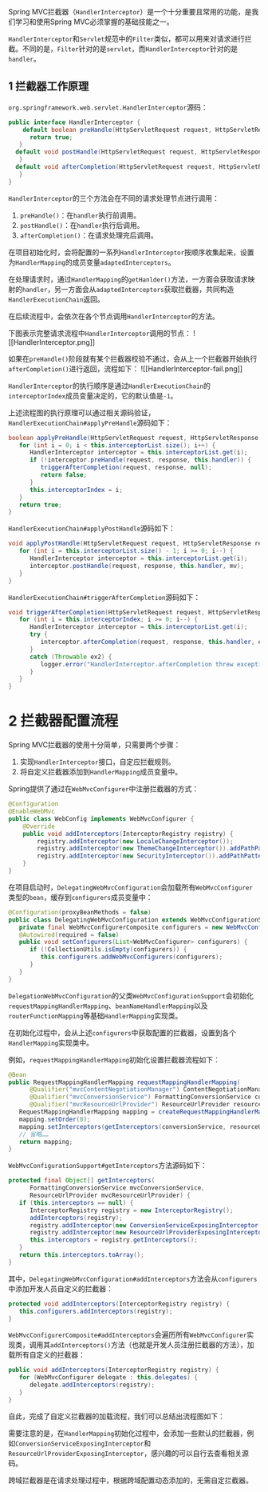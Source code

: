 Spring MVC拦截器（`HandlerInterceptor`）是一个十分重要且常用的功能，是我们学习和使用Spring MVC必须掌握的基础技能之一。

`HandlerInterceptor`和`Servlet`规范中的`Filter`类似，都可以用来对请求进行拦截。不同的是，`Filter`针对的是`servlet`，而`HandlerInterceptor`针对的是`handler`。

## 1 拦截器工作原理
`org.springframework.web.servlet.HandlerInterceptor`源码：
```java
public interface HandlerInterceptor {  
    default boolean preHandle(HttpServletRequest request, HttpServletResponse response, Object handler) throws Exception {  
      return true;  
   }
  default void postHandle(HttpServletRequest request, HttpServletResponse response, Object handler, @Nullable ModelAndView modelAndView) throws Exception {  
   }
  default void afterCompletion(HttpServletRequest request, HttpServletResponse response, Object handler, @Nullable Exception ex) throws Exception {  
   }
}
```

`HandlerInterceptor`的三个方法会在不同的请求处理节点进行调用：
1. `preHandle()`：在`handler`执行前调用。
2. `postHandle()`：在`handler`执行后调用。
3. `afterCompletion()`：在请求处理完后调用。

在项目初始化时，会将配置的一系列`HandlerInterceptor`按顺序收集起来，设置为`HandlerMapping`的成员变量`adaptedInterceptors`。

在处理请求时，通过`HandlerMapping`的`getHanlder()`方法，一方面会获取请求映射的`handler`，另一方面会从`adaptedInterceptors`获取拦截器，共同构造`HandlerExecutionChain`返回。

在后续流程中，会依次在各个节点调用`HandlerInterceptor`的方法。

下图表示完整请求流程中`HandlerInterceptor`调用的节点：
![[HandlerInterceptor.png]]

如果在`preHandle()`阶段就有某个拦截器校验不通过，会从上一个拦截器开始执行`afterCompletion()`进行返回，流程如下：
![[HandlerInterceptor-fail.png]]

`HandlerInterceptor`的执行顺序是通过`HandlerExecutionChain`的`interceptorIndex`成员变量决定的，它的默认值是`-1`。

上述流程图的执行原理可以通过相关源码验证，`HandlerExecutionChain#applyPreHandle`源码如下：
```java
boolean applyPreHandle(HttpServletRequest request, HttpServletResponse response) throws Exception {  
   for (int i = 0; i < this.interceptorList.size(); i++) {  
      HandlerInterceptor interceptor = this.interceptorList.get(i);  
      if (!interceptor.preHandle(request, response, this.handler)) {  
         triggerAfterCompletion(request, response, null);  
         return false;  
      }  
      this.interceptorIndex = i;  
   }  
   return true;  
}
```

`HandlerExecutionChain#applyPostHandle`源码如下：
```java
void applyPostHandle(HttpServletRequest request, HttpServletResponse response, @Nullable ModelAndView mv) throws Exception {  
   for (int i = this.interceptorList.size() - 1; i >= 0; i--) {  
      HandlerInterceptor interceptor = this.interceptorList.get(i);  
      interceptor.postHandle(request, response, this.handler, mv);  
   }  
}
```

`HandlerExecutionChain#triggerAfterCompletion`源码如下：
```java
void triggerAfterCompletion(HttpServletRequest request, HttpServletResponse response, @Nullable Exception ex) {  
   for (int i = this.interceptorIndex; i >= 0; i--) {  
      HandlerInterceptor interceptor = this.interceptorList.get(i);  
      try {  
         interceptor.afterCompletion(request, response, this.handler, ex);  
      }  
      catch (Throwable ex2) {  
         logger.error("HandlerInterceptor.afterCompletion threw exception", ex2);  
      }  
   }  
}
```

# 2 拦截器配置流程
Spring MVC拦截器的使用十分简单，只需要两个步骤：
1. 实现`HandlerInterceptor`接口，自定应拦截规则。
2. 将自定义拦截器添加到`HandlerMapping`成员变量中。

Spring提供了通过在`WebMvcConfigurer`中注册拦截器的方式：
```java
@Configuration 
@EnableWebMvc 
public class WebConfig implements WebMvcConfigurer {   
	@Override  
	public void addInterceptors(InterceptorRegistry registry) {  
		registry.addInterceptor(new LocaleChangeInterceptor());
		registry.addInterceptor(new ThemeChangeInterceptor()).addPathPatterns("/**").excludePathPatterns("/admin/**");   
		registry.addInterceptor(new SecurityInterceptor()).addPathPatterns("/secure/*"); 
	} 
}
```

在项目启动时，`DelegatingWebMvcConfiguration`会加载所有`WebMvcConfigurer`类型的`bean`，缓存到`configurers`成员变量中：
```java
@Configuration(proxyBeanMethods = false)  
public class DelegatingWebMvcConfiguration extends WebMvcConfigurationSupport {  
   private final WebMvcConfigurerComposite configurers = new WebMvcConfigurerComposite();
   @Autowired(required = false)  
   public void setConfigurers(List<WebMvcConfigurer> configurers) {  
      if (!CollectionUtils.isEmpty(configurers)) {  
         this.configurers.addWebMvcConfigurers(configurers);  
      }  
   }
}
```

`DelegationWebMvcConfiguration`的父类`WebMvcConfigurationSupport`会初始化`requestMappingHandlerMapping`、`beanNameHandlerMapping`以及`routerFunctionMapping`等基础`HandlerMapping`实现类。

在初始化过程中，会从上述`configurers`中获取配置的拦截器，设置到各个`HandlerMapping`实现类中。

例如，`requestMappingHandlerMapping`初始化设置拦截器流程如下：
```java
@Bean
public RequestMappingHandlerMapping requestMappingHandlerMapping(  
      @Qualifier("mvcContentNegotiationManager") ContentNegotiationManager contentNegotiationManager,  
      @Qualifier("mvcConversionService") FormattingConversionService conversionService,  
      @Qualifier("mvcResourceUrlProvider") ResourceUrlProvider resourceUrlProvider) {  
   RequestMappingHandlerMapping mapping = createRequestMappingHandlerMapping();  
   mapping.setOrder(0);  
   mapping.setInterceptors(getInterceptors(conversionService, resourceUrlProvider));  
   // 省略……
   return mapping;  
}
```

`WebMvcConfigurationSupport#getInterceptors`方法源码如下：
```java
protected final Object[] getInterceptors(  
      FormattingConversionService mvcConversionService,  
      ResourceUrlProvider mvcResourceUrlProvider) {  
   if (this.interceptors == null) {  
      InterceptorRegistry registry = new InterceptorRegistry();  
      addInterceptors(registry);  
      registry.addInterceptor(new ConversionServiceExposingInterceptor(mvcConversionService));  
      registry.addInterceptor(new ResourceUrlProviderExposingInterceptor(mvcResourceUrlProvider));  
      this.interceptors = registry.getInterceptors();  
   }  
   return this.interceptors.toArray();  
}
```

其中，`DelegatingWebMvcConfiguration#addInterceptors`方法会从`configurers`中添加开发人员自定义的拦截器：
```java
protected void addInterceptors(InterceptorRegistry registry) {  
   this.configurers.addInterceptors(registry);  
}
```

`WebMvcConfigurerComposite#addInterceptors`会遍历所有`WebMvcConfigurer`实现类，调用其`addInterceptors()`方法（也就是开发人员注册拦截器的方法），加载所有自定义的拦截器：
```java
public void addInterceptors(InterceptorRegistry registry) {  
   for (WebMvcConfigurer delegate : this.delegates) {  
      delegate.addInterceptors(registry);  
   }  
}
```

自此，完成了自定义拦截器的加载流程，我们可以总结出流程图如下：


需要注意的是，在`HandlerMapping`初始化过程中，会添加一些默认的拦截器，例如`ConversionServiceExposingInterceptor`和`ResourceUrlProviderExposingInterceptor`，感兴趣的可以自行去查看相关源码。

跨域拦截器是在请求处理过程中，根据跨域配置动态添加的，无需自定拦截器。